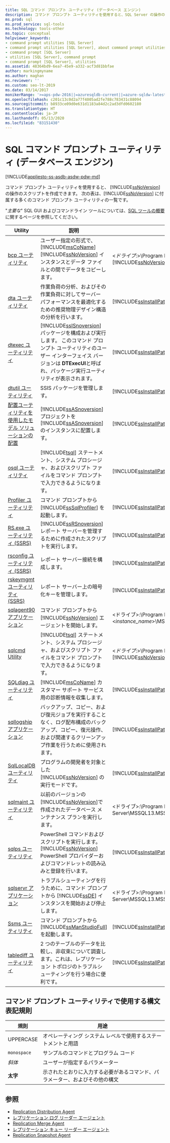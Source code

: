 ```yaml
---
title: SQL コマンド プロンプト ユーティリティ (データベース エンジン)
description: コマンド プロンプト ユーティリティを使用すると、SQL Server の操作のスクリプトを作成できます。 この記事では、SQL Server に付属している多くのコマンド プロンプト ユーティリティについて説明します。
ms.prod: sql
ms.prod_service: sql-tools
ms.technology: tools-other
ms.topic: conceptual
helpviewer_keywords:
- command prompt utilities [SQL Server]
- command prompt utilities [SQL Server], about command prompt utilities
- command prompt [SQL Server]
- utilities [SQL Server], command prompt
- command prompt [SQL Server], utilities
ms.assetid: 48364bd9-6ea7-45e9-a332-acf3d81bbfae
author: markingmyname
ms.author: maghan
ms.reviewer: ''
ms.custom: seo-lt-2019
ms.date: 03/14/2017
monikerRange: '>=aps-pdw-2016||=azuresqldb-current||=azure-sqldw-latest||>=sql-server-2016||=sqlallproducts-allversions||>=sql-server-linux-2017'
ms.openlocfilehash: c201c13c0d2a77f4005ad2fe788c783431c88094
ms.sourcegitcommit: b8933ce09d0e631d1183a84d2c2ad3dfd0602180
ms.translationtype: HT
ms.contentlocale: ja-JP
ms.lasthandoff: 05/13/2020
ms.locfileid: "83151430"
---
```

# <a name="sql-command-prompt-utilities-database-engine"></a>SQL コマンド プロンプト ユーティリティ (データベース エンジン)

[!INCLUDE[appliesto-ss-asdb-asdw-pdw-md](../includes/appliesto-ss-asdb-asdw-pdw-md.md)]

コマンド プロンプト ユーティリティを使用すると、 [!INCLUDE[ssNoVersion](../includes/ssnoversion-md.md)] の操作のスクリプトを作成できます。 次の表は、[!INCLUDE[ssNoVersion](../includes/ssnoversion-md.md)] に付属する多くのコマンド プロンプト ユーティリティの一覧です。

"*主要な*" SQL GUI およびコマンドライン ツールについては、[SQL ツールの概要](overview-sql-tools.md)に関するページを参照してください。

|**Utility**|**説明**|**インストール先**|  
|-----------------|---------------------|----------------------|  
|[bcp ユーティリティ](../tools/bcp-utility.md)|ユーザー指定の形式で、[!INCLUDE[msCoName](../includes/msconame-md.md)] [!INCLUDE[ssNoVersion](../includes/ssnoversion-md.md)] インスタンスとデータ ファイルとの間でデータをコピーします。|\<*ドライブ*:>\Program Files\\[!INCLUDE[msCoName](../includes/msconame-md.md)][!INCLUDE[ssNoVersion](../includes/ssnoversion-md.md)]\Client SDK\ODBC\110\Tools\Binn|  
|[dta ユーティリティ](../tools/dta/dta-utility.md)|作業負荷の分析、およびその作業負荷に対してサーバー パフォーマンスを最適化するための推奨物理デザイン構造の分析を行います。|[!INCLUDE[ssInstallPathVar](../includes/ssinstallpathvar-md.md)]Tools\Binn|  
|[dtexec ユーティリティ](../integration-services/packages/dtexec-utility.md)|[!INCLUDE[ssISnoversion](../includes/ssisnoversion-md.md)] パッケージを構成および実行します。 このコマンド プロンプト ユーティリティのユーザー インターフェイス バージョンは **DTExecUI**と呼ばれ、パッケージ実行ユーティリティが表示されます。|[!INCLUDE[ssInstallPathVar](../includes/ssinstallpathvar-md.md)]DTS\Binn|  
|[dtutil ユーティリティ](../integration-services/dtutil-utility.md)|SSIS パッケージを管理します。|[!INCLUDE[ssInstallPathVar](../includes/ssinstallpathvar-md.md)]DTS\Binn|  
|[配置ユーティリティを使用したモデル ソリューションの配置](https://docs.microsoft.com/analysis-services/multidimensional-models/deploy-model-solutions-with-the-deployment-utility)|[!INCLUDE[ssASnoversion](../includes/ssasnoversion-md.md)] プロジェクトを [!INCLUDE[ssASnoversion](../includes/ssasnoversion-md.md)]のインスタンスに配置します。|[!INCLUDE[ssInstallPathVar](../includes/ssinstallpathvar-md.md)]Tools\Binn\VShell\Common7\IDE|   
|[osql ユーティリティ](../tools/osql-utility.md)|[!INCLUDE[tsql](../includes/tsql-md.md)] ステートメント、システム プロシージャ、およびスクリプト ファイルをコマンド プロンプトで入力できるようになります。|[!INCLUDE[ssInstallPathVar](../includes/ssinstallpathvar-md.md)]Tools\Binn|  
|[Profiler ユーティリティ](../tools/profiler-utility.md)|コマンド プロンプトから [!INCLUDE[ssSqlProfiler](../includes/sssqlprofiler-md.md)] を起動します。|[!INCLUDE[ssInstallPathVar](../includes/ssinstallpathvar-md.md)]Tools\Binn|  
|[RS.exe ユーティリティ &#40;SSRS&#41;](../reporting-services/tools/rs-exe-utility-ssrs.md)|[!INCLUDE[ssRSnoversion](../includes/ssrsnoversion-md.md)] レポート サーバーを管理するために作成されたスクリプトを実行します。|[!INCLUDE[ssInstallPathVar](../includes/ssinstallpathvar-md.md)]Tools\Binn|  
|[rsconfig ユーティリティ &#40;SSRS&#41;](../reporting-services/tools/rsconfig-utility-ssrs.md)|レポート サーバー接続を構成します。|[!INCLUDE[ssInstallPathVar](../includes/ssinstallpathvar-md.md)]Tools\Binn|  
|[rskeymgmt ユーティリティ &#40;SSRS&#41;](../reporting-services/tools/rskeymgmt-utility-ssrs.md)|レポート サーバー上の暗号化キーを管理します。|[!INCLUDE[ssInstallPathVar](../includes/ssinstallpathvar-md.md)]Tools\Binn|  
|[sqlagent90 アプリケーション](../tools/sqlagent90-application.md)|コマンド プロンプトから [!INCLUDE[ssNoVersion](../includes/ssnoversion-md.md)] エージェントを開始します。|\<ドライブ>:\Program Files\Microsoft SQL Server\\<*instance_name*>\MSSQL\Binn|  
|[sqlcmd Utility](../tools/sqlcmd-utility.md)|[!INCLUDE[tsql](../includes/tsql-md.md)] ステートメント、システム プロシージャ、およびスクリプト ファイルをコマンド プロンプトで入力できるようになります。|\<*ドライブ*:>\Program Files\\[!INCLUDE[msCoName](../includes/msconame-md.md)][!INCLUDE[ssNoVersion](../includes/ssnoversion-md.md)]\Client SDK\ODBC\110\Tools\Binn|  
|[SQLdiag ユーティリティ](../tools/sqldiag-utility.md)|[!INCLUDE[msCoName](../includes/msconame-md.md)] カスタマー サポート サービス用の診断情報を収集します。|[!INCLUDE[ssInstallPathVar](../includes/ssinstallpathvar-md.md)]Tools\Binn|  
|[sqllogship アプリケーション](../tools/sqllogship-application.md)|バックアップ、コピー、および復元ジョブを実行することなく、ログ配布構成のバックアップ、コピー、復元操作、および関連するクリーンアップ作業を行うために使用されます。|[!INCLUDE[ssInstallPathVar](../includes/ssinstallpathvar-md.md)]Tools\Binn|  
|[SqlLocalDB ユーティリティ](../tools/sqllocaldb-utility.md)|プログラムの開発者を対象とした [!INCLUDE[ssNoVersion](../includes/ssnoversion-md.md)] の実行モードです。|[!INCLUDE[ssInstallPathVar](../includes/ssinstallpathvar-md.md)]Tools\Binn|  
|[sqlmaint ユーティリティ](../tools/sqlmaint-utility.md)|以前のバージョンの [!INCLUDE[ssNoVersion](../includes/ssnoversion-md.md)]で作成されたデータベース メンテナンス プランを実行します。|\<ドライブ>:\Program Files\Microsoft SQL Server\MSSQL13.MSSQLSERVER\MSSQL\Binn|  
|[sqlps ユーティリティ](../tools/sqlps-utility.md)|PowerShell コマンドおよびスクリプトを実行します。 [!INCLUDE[ssNoVersion](../includes/ssnoversion-md.md)] PowerShell プロバイダーおよびコマンドレットの読み込みと登録を行います。|[!INCLUDE[ssInstallPathVar](../includes/ssinstallpathvar-md.md)]Tools\Binn|  
|[sqlservr アプリケーション](../tools/sqlservr-application.md)|トラブルシューティングを行うために、コマンド プロンプトから [!INCLUDE[ssDE](../includes/ssde-md.md)] インスタンスを開始および停止します。|\<ドライブ>:\Program Files\Microsoft SQL Server\MSSQL13.MSSQLSERVER\MSSQL\Binn|  
|[Ssms ユーティリティ](../tools/sql-server-management-studio/ssms-utility.md)|コマンド プロンプトから [!INCLUDE[ssManStudioFull](../includes/ssmanstudiofull-md.md)] を起動します。|[!INCLUDE[ssInstallPathVar](../includes/ssinstallpathvar-md.md)]Tools\Binn\VSShell\Common7\IDE|  
|[tablediff ユーティリティ](../tools/tablediff-utility.md)|2 つのテーブルのデータを比較し、非収束について調査します。これは、レプリケーション トポロジのトラブルシューティングを行う場合に便利です。|[!INCLUDE[ssInstallPathVar](../includes/ssinstallpathvar-md.md)]COM (COM)|  

## <a name="command-prompt-utilities-syntax-conventions"></a>コマンド プロンプト ユーティリティで使用する構文表記規則  
  
|**規則**|**用途**|  
|--------------------|------------------|  
|UPPERCASE|オペレーティング システム レベルで使用するステートメントと用語|  
|`monospace`|サンプルのコマンドとプログラム コード|  
|*斜体*|ユーザーが指定するパラメーター|  
|**太字**|示されたとおりに入力する必要があるコマンド、パラメーター、およびその他の構文|  

## <a name="see-also"></a>参照

* [Replication Distribution Agent](../relational-databases/replication/agents/replication-distribution-agent.md)
* [レプリケーション ログ リーダー エージェント](../relational-databases/replication/agents/replication-log-reader-agent.md)
* [Replication Merge Agent](../relational-databases/replication/agents/replication-merge-agent.md)
* [レプリケーション キュー リーダー エージェント](../relational-databases/replication/agents/replication-queue-reader-agent.md)
* [Replication Snapshot Agent](../relational-databases/replication/agents/replication-snapshot-agent.md)